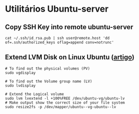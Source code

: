 # Utilitários Ubuntu-server

## Copy SSH Key into remote ubuntu-server
```console
cat ~/.ssh/id_rsa.pub | ssh user@remote.host 'dd of=.ssh/authorized_keys oflag=append conv=notrunc'
```

## Extend LVM Disk on Linux Ubuntu ([artigo](https://netshopisp.medium.com/how-to-extend-lvm-disk-on-linux-ubuntu-20-04-35b1c2d5d5e9))
```console
# To find out the physical volumes (PV)
sudo vgdisplay

# To find out the Volume group name (LV)
sudo lvdisplay

# Extend the Logical volume
sudo lvm lvextend -l +100%FREE /dev/ubuntu-vg/ubuntu-lv
# Make output show the correct size of your file system
sudo resize2fs -p /dev/mapper/ubuntu--vg-ubuntu--lv
```
